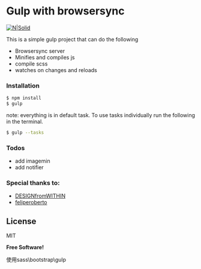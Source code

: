 # Gulp with browsersync

[![N|Solid](https://cldup.com/dTxpPi9lDf.thumb.png)](https://nodesource.com/products/nsolid)

This is a simple gulp project that can do the following 

  - Browsersync server
  - Minifies and compiles js
  - compile scss
  - watches on changes and reloads 




### Installation



```sh
$ npm install
$ gulp
```
note: everything is in default task. To use tasks individually run the following in the terminal.


```sh
$ gulp --tasks 
```



### Todos

 - add imagemin
 - add notifier 


### Special thanks to: 

  - [DESIGNfromWITHIN](https://github.com/DESIGNfromWITHIN)
  - [feliperoberto](https://github.com/feliperoberto)

License
----

MIT


**Free Software!**

使用sass\bootstrap\gulp
